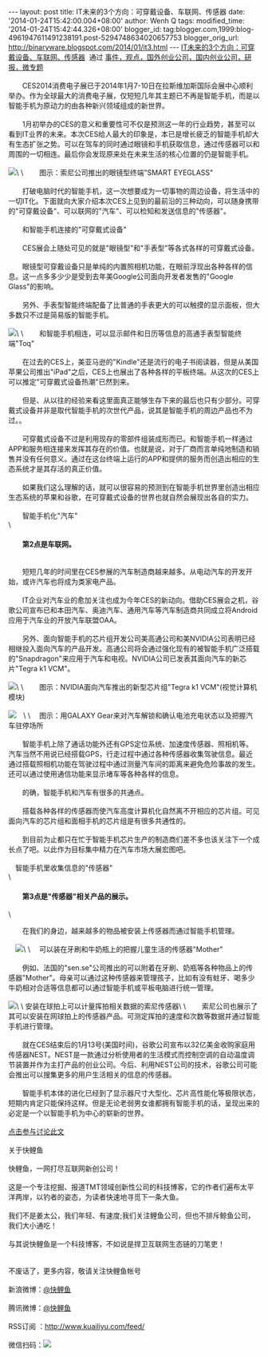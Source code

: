 --- layout: post title: IT未来的3个方向：可穿戴设备、车联网、传感器
date: '2014-01-24T15:42:00.004+08:00' author: Wenh Q tags:
modified\_time: '2014-01-24T15:42:44.326+08:00' blogger\_id:
tag:blogger.com,1999:blog-4961947611491238191.post-5294748634020657753
blogger\_orig\_url: http://binaryware.blogspot.com/2014/01/it3.html ---
[IT未来的3个方向：可穿戴设备、车联网、传感器](http://www.kuailiyu.com/article/7895.html)  通过
[事件，观点，国外创业公司，国内创业公司，研报，微专题](http://www.kuailiyu.com/)\
\
　　CES2014消费电子展已于2014年1月7-10日在拉斯维加斯国际会展中心顺利举办。作为全球最大的消费电子展，仅短短几年其主题已不再是智能手机，而是以智能手机为原动力的由各种新兴领域组成的新世界。\
\
　　1月初举办的CES的意义和重要性可不仅是预测这一年的行业趋势，甚至可以看到IT业界的未来。本次CES给人最大的印象是，本已是增长疲乏的智能手机却大有生态扩张之势。可以在驾车的同时通过眼镜和手机获取信息，通过传感器可以和周围的一切相连。最后你会发现原来处在未来生活的核心位置的仍是智能手机。\
\
![](https://images-blogger-opensocial.googleusercontent.com/gadgets/proxy?url=http%3A%2F%2Fwww.kuailiyu.com%2Fuploadfile%2F2014%2F0121%2F20140121033732491.jpg&container=blogger&gadget=a&rewriteMime=image%2F*)\
\
　　图示：索尼公司推出的眼镜型终端"SMART EYEGLASS"\
\
　　打破电脑时代的智能手机，这一次想要成为一切事物的周边设备，将生活中的一切IT化。下面就向大家介绍本次CES上见到的最前沿的三种动向，可以随身携带的"可穿戴设备"、可以联网的"汽车"、可以检知和发送信息的"传感器"。\
\
　　和智能手机连接的"可穿戴式设备"\
\
　　CES展会上随处可见的就是"眼镜型"和"手表型"等各式各样的可穿戴式设备。\
\
　　眼镜型可穿戴设备只是单纯的内置照相机功能，在眼前浮现出各种各样的信息。这一点多多少少是受到去年美Google公司面向开发者发售的"Google
Glass"的影响。\
\
　　另外、手表型智能终端配备了比普通的手表更大的可以触摸的显示面板，但大多数只不过是简易版的智能手机。\
\
![](https://images-blogger-opensocial.googleusercontent.com/gadgets/proxy?url=http%3A%2F%2Fwww.kuailiyu.com%2Fuploadfile%2F2014%2F0121%2F20140121033732506.jpg&container=blogger&gadget=a&rewriteMime=image%2F*)\
\
　　和智能手机相连，可以显示邮件和日历等信息的高通手表型智能终端"Toq"\
\
　　在过去的CES上，美亚马逊的"Kindle"还是流行的电子书阅读器，但是从美国苹果公司推出"iPad"之后，CES上也展出了各种各样的平板终端。从这次的CES上可以推定"可穿戴式设备热潮"已然到来。\
\
　　但是、从以往的经验来看这里面真正能够生存下来的最后也只有少部分。可穿戴式设备并非是取代智能手机的次世代产品，说其是智能手机的周边产品也不为过。。\
\
　　可穿戴式设备不过是利用现存的零部件组装成形而已。和智能手机一样通过APP和服务相连接来发挥其存在的价值。也就是说，对于厂商而言单纯地制造和销售并没有任何意义。通过在这台终端上运行的APP和提供的服务而创造出相应的生态系统才是其存活的真正价值。\
\
　　如果我们这么理解的话，就可以很容易的预测到在智能手机世界里创造出相应生态系统的苹果和谷歌，在可穿戴式设备的世界也就自然会展现出各自的实力。\
\
　　智能手机化"汽车"\
\

#### 　　第2点是车联网。

\
　　短短几年的时间里在CES参展的汽车制造商越来越多。从电动汽车的开发开始，或许汽车也将成为类家电产品。\
\
　　IT企业对汽车业的愈加关注也成为今年CES的新动向。借助CES展会之机，谷歌公司宣布已和本田汽车、奥迪汽车、通用汽车等汽车制造商共同成立将Android应用于汽车业的开放汽车联盟OAA。\
\
　　另外、面向智能手机的芯片组开发公司美高通公司和美NVIDIA公司表明已经相继投入面向汽车的产品开发。高通公司将会通过强化现有的被智能手机广泛搭载的"Snapdragon"来应用于汽车和电视。NVIDIA公司已发表其面向汽车的新芯片"Tegra
k1 VCM"。\
\
![](https://images-blogger-opensocial.googleusercontent.com/gadgets/proxy?url=http%3A%2F%2Fwww.kuailiyu.com%2Fuploadfile%2F2014%2F0121%2F20140121033731364.jpg&container=blogger&gadget=a&rewriteMime=image%2F*)\
\
　　图示：NVIDIA面向汽车推出的新型芯片组"Tegra k1 VCM"(视觉计算机模块)\
\
![](https://images-blogger-opensocial.googleusercontent.com/gadgets/proxy?url=http%3A%2F%2Fwww.kuailiyu.com%2Fuploadfile%2F2014%2F0121%2F20140121033731934.jpg&container=blogger&gadget=a&rewriteMime=image%2F*)　\
\
　图示：用GALAXY Gear来对汽车解锁和确认电池充电状态以及把握汽车驻停场所\
\
　　智能手机上除了通话功能外还有GPS定位系统、加速度传感器、照相机等。汽车当然不用说已经搭载GPS，行走过程中通过各种传感器收集驾驶信息。最近通过搭载照相机功能在驾驶过程中通过测量汽车间的距离来避免危险事故的发生。还可以通过使用通信功能来显示堵车等各种各样的信息。\
\
　　的确，智能手机和汽车有很多的共通点。\
\
　　搭载各种各样的传感器而使汽车高度计算机化自然离不开相应的芯片组。可见面向汽车的芯片组和面相手机的芯片组是有很多共通性的。\
\
　　到目前为止都只在忙于智能手机芯片生产的制造商们差不多也该关注下一个成长点了吧。以此作为目标集中精力在汽车市场大展宏图吧。\
\
　智能手机里收集信息的"传感器"\
\

#### 　　第3点是"传感器"相关产品的展示。

<div>

\

</div>

<div>

　　在我们的身边，越来越多的物品被安装上传感器而通过智能手机管理。\
\
　![](https://images-blogger-opensocial.googleusercontent.com/gadgets/proxy?url=http%3A%2F%2Fwww.kuailiyu.com%2Fuploadfile%2F2014%2F0121%2F20140121033731586.jpg&container=blogger&gadget=a&rewriteMime=image%2F*)\
\
　可以装在牙刷和牛奶瓶上的把握儿童生活的传感器"Mother"\
\
　　例如、法国的"sen.se"公司推出的可以附着在牙刷、奶瓶等各种物品上的传感器"Mother"。母亲可以通过这种传感器来管理孩子，比如有没有蛀牙、喝多少牛奶相对合适等信息都可以通过智能手机或平板电脑进行统一管理。\
\
![](https://images-blogger-opensocial.googleusercontent.com/gadgets/proxy?url=http%3A%2F%2Fwww.kuailiyu.com%2Fuploadfile%2F2014%2F0121%2F20140121033731379.jpg&container=blogger&gadget=a&rewriteMime=image%2F*)\
\
安装在球拍上可以计量挥拍相关数据的索尼传感器\
\
　　索尼公司也展示了其可以安装在网球拍上的传感器产品。可测定挥拍的速度和次数等数据并通过智能手机进行管理。\
\
　　就在CES结束后的1月13号(美国时间)，谷歌公司宣布以32亿美金收购家庭用传感器NEST。NEST是一款通过分析使用者的生活模式而控制空调的自动温度调节装置并作为主打产品的创业公司。今后、利用NEST公司的技术，谷歌公司可能会推出可以搜集更多的用户生活相关的信息的传感器。\
\
　　智能手机本体的进化已经到了显示器尺寸大型化、芯片高性能化等极限状态，短期内肯定只能保持这样。但是无论老弱男女谁都拥有智能手机的话，呈现出来的必定是一个以智能手机为中心的崭新的世界。\
\
[点击参与讨论此文](http://www.kuailiyu.com/article/7895.html?utm_source=articletail&utm_medium=RSS#comments)\
\
关于快鲤鱼\
\
快鲤鱼，一网打尽互联网新创公司！\
\
这是一个专注挖掘、报道TMT领域创新性公司的科技博客，它的作者们遍布太平洋两岸，以钓者的姿态，为读者快速地寻觅下一条大鱼。\
\
我们不是姜太公，我们年轻、有速度;我们关注鲤鱼公司，但也不排斥鲸鱼公司，我们大小通吃！\
\
与其说快鲤鱼是一个科技博客，不如说是捍卫互联网生态链的刀笔吏！\
\
\
不废话了，更多内容，敬请关注快鲤鱼帐号\
\
新浪微博：[@快鲤鱼](http://weibo.com/p/1002062696344613/mblog)\
\
腾讯微博：[@快鲤鱼](http://t.qq.com/kuailiyucyzone)\
\
RSS订阅 ：<http://www.kuailiyu.com/feed/>\
\
微信扫码：![](https://images-blogger-opensocial.googleusercontent.com/gadgets/proxy?url=http%3A%2F%2Ftpl6.kuailiyu.com%2Ftemplates%2Fwhite%2Fimages%2Fweixin.jpg&container=blogger&gadget=a&rewriteMime=image%2F*)

</div>
